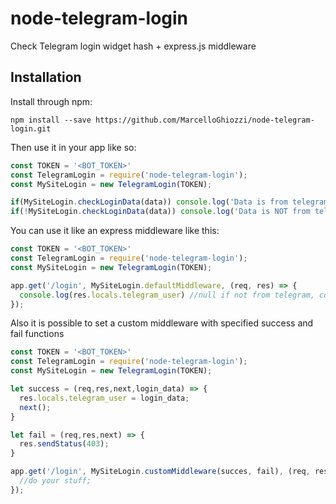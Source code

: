 # node-telegram-login
Check Telegram login widget hash + express.js middleware

## Installation

Install through npm:
```
npm install --save https://github.com/MarcelloGhiozzi/node-telegram-login.git
```

Then use it in your app like so:

```javascript
const TOKEN = '<BOT_TOKEN>'
const TelegramLogin = require('node-telegram-login');
const MySiteLogin = new TelegramLogin(TOKEN);

if(MySiteLogin.checkLoginData(data)) console.log('Data is from telegram! ;)');
if(!MySiteLogin.checkLoginData(data)) console.log('Data is NOT from telegram :(')
```

You can use it like an express middleware like this:

```javascript
const TOKEN = '<BOT_TOKEN>'
const TelegramLogin = require('node-telegram-login');
const MySiteLogin = new TelegramLogin(TOKEN);

app.get('/login', MySiteLogin.defaultMiddleware, (req, res) => {
  console.log(res.locals.telegram_user) //null if not from telegram, contains login data otherwise;
});

```

Also it is possible to set a custom middleware with specified success and fail functions

```javascript
const TOKEN = '<BOT_TOKEN>'
const TelegramLogin = require('node-telegram-login');
const MySiteLogin = new TelegramLogin(TOKEN);

let success = (req,res,next,login_data) => {
  res.locals.telegram_user = login_data;
  next();
}

let fail = (req,res,next) => {
  res.sendStatus(403);
}

app.get('/login', MySiteLogin.customMiddleware(succes, fail), (req, res) => {
  //do your stuff;
});

```
